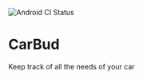 ![Android CI Status](https://github.com/ivangarzab/CarBud/workflows/android/badge.svg?branch=develop)

# CarBud
Keep track of all the needs of your car
